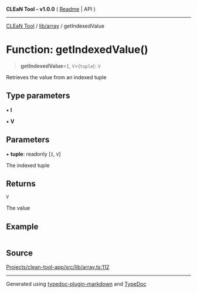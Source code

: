 **CLEaN Tool - v1.0.0** ( [Readme](../../../README.md) \| API )

***

[CLEaN Tool](../../../modules.md) / [lib/array](../README.md) / getIndexedValue

# Function: getIndexedValue()

> **getIndexedValue**\<`I`, `V`\>(`tuple`): `V`

Retrieves the value from an indexed tuple

## Type parameters

▪ **I**

▪ **V**

## Parameters

▪ **tuple**: readonly [`I`, `V`]

The indexed tuple

## Returns

`V`

The value

## Example

```ts

```

## Source

[Projects/clean-tool-app/src/lib/array.ts:112](https://github.com/yuckyh/clean-tool-app/)

***

Generated using [typedoc-plugin-markdown](https://www.npmjs.com/package/typedoc-plugin-markdown) and [TypeDoc](https://typedoc.org/)
